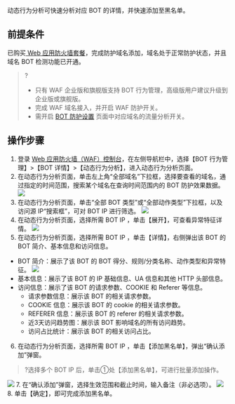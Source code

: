 动态行为分析可快速分析对应 BOT 的详情，并快速添加至黑名单。
## 前提条件
已购买[ Web 应用防火墙套餐](https://buy.cloud.tencent.com/buy/waf)，完成防护域名添加，域名处于正常防护状态，并且域名 BOT 检测功能已开通。
>? 
>- 只有 WAF 企业版和旗舰版支持 BOT 行为管理，高级版用户建议升级到企业版或旗舰版。
>- 完成 WAF 域名接入，并开启 WAF 防护开关。
>- 需开启 [BOT 防护设置](https://console.cloud.tencent.com/guanjia/bot2/config) 页面中对应域名的流量分析开关。

## 操作步骤
1. 登录 [Web 应用防火墙（WAF）控制台](https://console.cloud.tencent.com/guanjia/waf/overview)，在左侧导航栏中，选择【BOT 行为管理】>【BOT 详情】>【动态行为分析】，进入动态行为分析页面。
2. 在动态行为分析页面，单击左上角“全部域名”下拉框，选择要查看的域名，通过指定的时间范围，搜索某个域名在查询时间范围内的 BOT 防护效果数据。
![](https://main.qcloudimg.com/raw/9499ff801b36ffeadfb9468efbced0ea.png)
3. 在动态行为分析页面，单击“全部 BOT 类型”或“全部动作类型”下拉框，以及访问源 IP“搜索框”，可对 BOT IP 进行筛选。
![](https://main.qcloudimg.com/raw/b9de58d0d4a050bde96061cc4ece1dd8.png)
4. 在动态行为分析页面，选择所需 BOT IP ，单击【展开】，可查看异常特征详情。
![](https://main.qcloudimg.com/raw/0d86c518725555237d67d8f60fd72804.png)
5. 在动态行为分析页面，选择所需 BOT IP ，单击【详情】，右侧弹出该 BOT 的 BOT 简介、基本信息和访问信息。
  - BOT 简介：展示了该 BOT 的 BOT 得分、规则/分类名称、动作类型和异常特征。
![](https://main.qcloudimg.com/raw/decc6fcc3c05cf6026e99d9457ddd787.png) 
  - 基本信息：展示了该 BOT 的 IP 基础信息、UA 信息和其他 HTTP 头部信息。
  - 访问信息：展示了该 BOT 的请求参数、COOKIE 和 Referer 等信息。
    - 请求参数信息：展示该 BOT 的相关请求参数。
    - COOKIE 信息：展示该 BOT 的 cookie 的相关请求参数。
    - REFERER 信息：展示该 BOT 的 referer 的相关请求参数。
    - 近3天访问趋势图：展示该 BOT 影响域名的所有访问趋势。
    - 访问占比统计：展示该 BOT 的相关访问占比。
6. 在动态行为分析页面，选择所需 BOT IP ，单击【添加黑名单】，弹出“确认添加”弹窗。
>?选择多个 BOT IP  后，单击①处【添加黑名单】，可进行批量添加操作。
>
![](https://main.qcloudimg.com/raw/5b0448530279fa0142b529bd26ccf58f.png)
7. 在“确认添加”弹窗，选择生效范围和截止时间，输入备注（非必选项）。
![](https://main.qcloudimg.com/raw/5cb728f054663b2b4c7842f9498310da.png)
8. 单击【确定】，即可完成添加黑名单。
